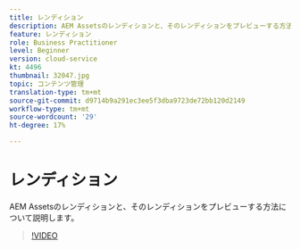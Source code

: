 ```yaml
---
title: レンディション
description: AEM Assetsのレンディションと、そのレンディションをプレビューする方法について説明します。
feature: レンディション
role: Business Practitioner
level: Beginner
version: cloud-service
kt: 4496
thumbnail: 32047.jpg
topic: コンテンツ管理
translation-type: tm+mt
source-git-commit: d9714b9a291ec3ee5f3dba9723de72bb120d2149
workflow-type: tm+mt
source-wordcount: '29'
ht-degree: 17%

---
```



# レンディション

AEM Assetsのレンディションと、そのレンディションをプレビューする方法について説明します。

>[!VIDEO](https://video.tv.adobe.com/v/32047/?quality=12&learn=on&hidetitle=true)